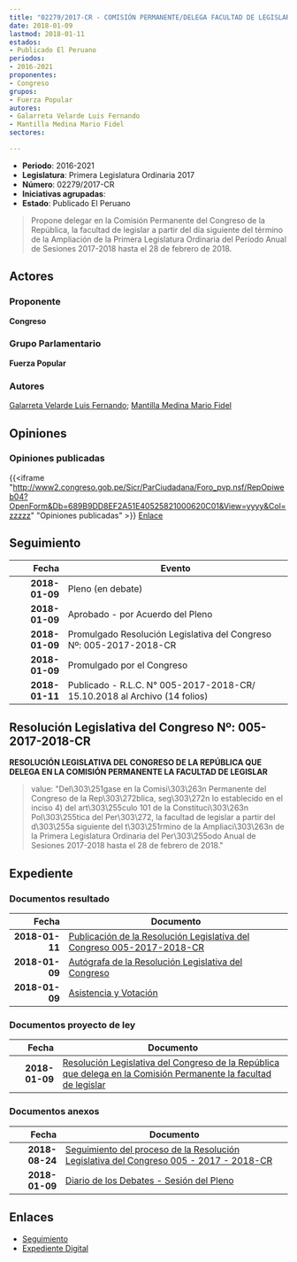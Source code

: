 ```yaml
---
title: "02279/2017-CR - COMISIÓN PERMANENTE/DELEGA FACULTAD DE LEGISLAR..."
date: 2018-01-09
lastmod: 2018-01-11
estados:
- Publicado El Peruano
periodos:
- 2016-2021
proponentes:
- Congreso
grupos:
- Fuerza Popular
autores:
- Galarreta Velarde Luis Fernando
- Mantilla Medina Mario Fidel
sectores:

---
```

- **Periodo**: 2016-2021
- **Legislatura**: Primera Legislatura Ordinaria 2017
- **Número**: 02279/2017-CR
- **Iniciativas agrupadas**: 
- **Estado**: Publicado El Peruano

> Propone delegar en la Comisión Permanente del Congreso de la República, la facultad de legislar a partir del día siguiente del término de la Ampliación de la Primera Legislatura Ordinaria del Período Anual de Sesiones 2017-2018 hasta el 28 de febrero de 2018.


## Actores

### Proponente

**Congreso**

### Grupo Parlamentario

**Fuerza Popular**

### Autores

[Galarreta Velarde Luis Fernando](mailto:mailto:lgalarreta@congreso.gob.pe); [Mantilla Medina Mario Fidel](mailto:mailto:mmantilla@congreso.gob.pe)

## Opiniones

### Opiniones publicadas

{{<iframe "http://www2.congreso.gob.pe/Sicr/ParCiudadana/Foro_pvp.nsf/RepOpiweb04?OpenForm&Db=689B9DD8EF2A51E40525821000620C01&View=yyyy&Col=zzzzz" "Opiniones publicadas" >}}
[Enlace](http://www2.congreso.gob.pe/Sicr/ParCiudadana/Foro_pvp.nsf/RepOpiweb04?OpenForm&Db=689B9DD8EF2A51E40525821000620C01&View=yyyy&Col=zzzzz)


## Seguimiento

| Fecha | Evento |
|------:|--------|
| **2018-01-09** | Pleno (en debate) |
| **2018-01-09** | Aprobado - por Acuerdo del Pleno |
| **2018-01-09** | Promulgado Resolución Legislativa del Congreso Nº: 005-2017-2018-CR |
| **2018-01-09** | Promulgado por el Congreso |
| **2018-01-11** | Publicado - R.L.C. N° 005-2017-2018-CR/ 15.10.2018 al Archivo (14 folios) |

## Resolución Legislativa del Congreso Nº: 005-2017-2018-CR

**RESOLUCIÓN LEGISLATIVA DEL CONGRESO DE LA REPÚBLICA QUE DELEGA EN LA COMISIÓN PERMANENTE LA FACULTAD DE LEGISLAR**

> value: "Del\303\251gase en la Comisi\303\263n Permanente del Congreso de la Rep\303\272blica, seg\303\272n lo establecido en el inciso 4) del art\303\255culo 101 de la Constituci\303\263n Pol\303\255tica del Per\303\272, la facultad de legislar a partir del d\303\255a siguiente del t\303\251rmino de la Ampliaci\303\263n de la Primera Legislatura Ordinaria del Per\303\255odo Anual de Sesiones 2017-2018 hasta el 28 de febrero de 2018."


## Expediente

### Documentos resultado

| Fecha | Documento |
|------:|-----------|
| **2018-01-11** | [Publicación de la Resolución Legislativa del Congreso 005-2017-2018-CR](http://www.leyes.congreso.gob.pe/Documentos/2016_2021/Resolucion_Legislativa_del_Congreso/RLG-005-2017-2018-CR.pdf) |
| **2018-01-09** | [Autógrafa de la Resolución Legislativa del Congreso](http://www.leyes.congreso.gob.pe/Documentos/2016_2021/Autografas/Resolucion_Legislativa_del_Congreso/AU0227920180112.pdf) |
| **2018-01-09** | [Asistencia y Votación](http://www.leyes.congreso.gob.pe/Documentos/2016_2021/Asistencia_y_Votacion/Proyectos_de_Ley/AV02279_20180109.pdf) |

### Documentos proyecto de ley

| Fecha | Documento |
|------:|-----------|
| **2018-01-09** | [Resolución Legislativa del Congreso de la República que delega en la Comisión Permanente la facultad de legislar](http://www.leyes.congreso.gob.pe/Documentos/2016_2021/Proyectos_de_Ley_y_de_Resoluciones_Legislativas/PL02279_20180109.pdf) |

### Documentos anexos

| Fecha | Documento |
|------:|-----------|
| **2018-08-24** | [Seguimiento del proceso de la Resolución Legislativa del Congreso 005 - 2017 - 2018-CR](http://www.leyes.congreso.gob.pe/Documentos/2016_2021/Seguimiento_de_Proyectos_de_Ley/02279PL20180824.pdf) |
| **2018-01-09** | [Diario de los Debates - Sesión del Pleno](http://www2.congreso.gob.pe/Sicr/DiarioDebates/Publicad.nsf/SesionesPleno/05256D6E0073DFE905258211005D6F41/$FILE/PLO-2017-26.pdf) |

## Enlaces

- [Seguimiento](http://www2.congreso.gob.pe/Sicr/TraDocEstProc/CLProLey2016.nsf/f7fff46988ca05b1052578e100829cc7/8d8905ec9c8c35e305258210006d806a?OpenDocument)
- [Expediente Digital](http://www2.congreso.gob.pe/Sicr/TraDocEstProc/Expvirt_2011.nsf/visbusqptramdoc1621/02279?opendocument)

